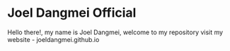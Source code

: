 # Joel Dangmei Official

Hello there!, my name is Joel Dangmei, welcome to my repository visit my website - joeldangmei.github.io
